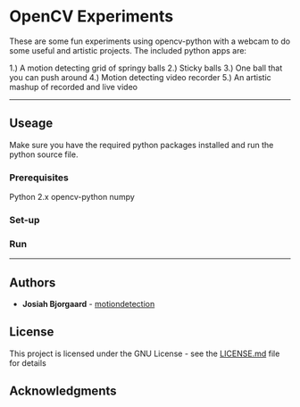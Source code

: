 # OpenCV Experiments

These are some fun experiments using opencv-python with a webcam to do some useful and artistic projects. The included python apps are:

1.) A motion detecting grid of springy balls
2.) Sticky balls
3.) One ball that you can push around
4.) Motion detecting video recorder
5.) An artistic mashup of recorded and live video
<hr/>

## Useage

Make sure you have the required python packages installed and run the python source file.

### Prerequisites
Python 2.x
opencv-python
numpy
### Set-up

### Run

<hr/>

## Authors

* **Josiah Bjorgaard** - [motiondetection](https://github.com/josiahbjorgaard/motiondetection)

## License

This project is licensed under the GNU License - see the [LICENSE.md](LICENSE.md) file for details

## Acknowledgments
